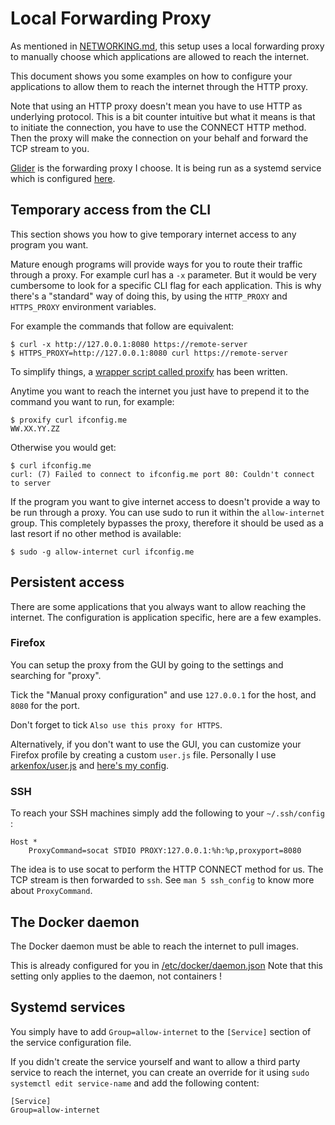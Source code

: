 # Local Forwarding Proxy

As mentioned in [NETWORKING.md](NETWORKING.md), this setup uses a local forwarding
proxy to manually choose which applications are allowed to reach the internet.

This document shows you some examples on how to configure your
applications to allow them to reach the internet through the HTTP proxy.

Note that using an HTTP proxy doesn't mean you have to use HTTP as underlying protocol.
This is a bit counter intuitive but what it means is that to initiate the connection,
you have to use the CONNECT HTTP method. Then the proxy will make the connection on your
behalf and forward the TCP stream to you.

[Glider](https://github.com/nadoo/glider) is the forwarding proxy I choose.
It is being run as a systemd service which is configured [here](https://github.com/ShellCode33/ArchLinux-Hardened/blob/master/rootfs/etc/systemd/system/local-forwarding-proxy.service).

## Temporary access from the CLI

This section shows you how to give temporary internet access to any program you want.

Mature enough programs will provide ways for you to route their traffic through a proxy.
For example curl has a `-x` parameter. But it would be very cumbersome to look for a
specific CLI flag for each application. This is why there's a "standard" way of doing this,
by using the `HTTP_PROXY` and `HTTPS_PROXY` environment variables.

For example the commands that follow are equivalent:

```
$ curl -x http://127.0.0.1:8080 https://remote-server
$ HTTPS_PROXY=http://127.0.0.1:8080 curl https://remote-server
```

To simplify things, a [wrapper script called proxify](https://github.com/ShellCode33/ArchLinux-Hardened/blob/master/rootfs/usr/local/bin/proxify) has been written.

Anytime you want to reach the internet you just have to prepend it to the command you want to run, for example:

```
$ proxify curl ifconfig.me
WW.XX.YY.ZZ
```

Otherwise you would get:

```
$ curl ifconfig.me
curl: (7) Failed to connect to ifconfig.me port 80: Couldn't connect to server
```

If the program you want to give internet access to doesn't provide a way to be run
through a proxy. You can use sudo to run it within the `allow-internet` group.
This completely bypasses the proxy, therefore it should be used as a last resort if no other method is available:

```
$ sudo -g allow-internet curl ifconfig.me
```

## Persistent access

There are some applications that you always want to allow reaching the internet.
The configuration is application specific, here are a few examples.

### Firefox

You can setup the proxy from the GUI by going to the settings and searching for "proxy".

Tick the "Manual proxy configuration" and use `127.0.0.1` for the host, and `8080` for the port.

Don't forget to tick `Also use this proxy for HTTPS`.

Alternatively, if you don't want to use the GUI, you can customize your Firefox profile
by creating a custom `user.js` file. Personally I use [arkenfox/user.js](https://github.com/arkenfox/user.js) and [here's my
config](https://github.com/ShellCode33/.dotfiles/blob/master/.mozilla/firefox/user-overrides.js).

### SSH

To reach your SSH machines simply add the following to your `~/.ssh/config` :

```
Host *
    ProxyCommand=socat STDIO PROXY:127.0.0.1:%h:%p,proxyport=8080
```

The idea is to use socat to perform the HTTP CONNECT method for us.
The TCP stream is then forwarded to `ssh`.
See `man 5 ssh_config` to know more about `ProxyCommand`.

## The Docker daemon

The Docker daemon must be able to reach the internet to pull images.

This is already configured for you in [/etc/docker/daemon.json](https://github.com/ShellCode33/ArchLinux-Hardened/blob/master/rootfs/etc/docker/daemon.json)
Note that this setting only applies to the daemon, not containers !

## Systemd services

You simply have to add `Group=allow-internet` to the `[Service]` section of the service configuration file.

If you didn't create the service yourself and want to allow a third party service
to reach the internet, you can create an override for it using `sudo systemctl edit service-name` and add the following content:

```
[Service]
Group=allow-internet
```
